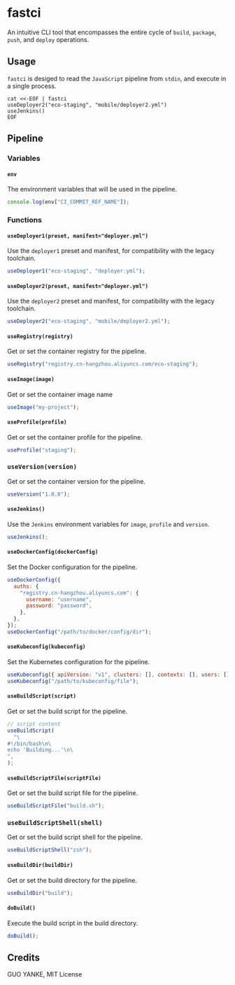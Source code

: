 # fastci

An intuitive CLI tool that encompasses the entire cycle of `build`, `package`, `push`, and `deploy` operations.

## Usage

`fastci` is desiged to read the `JavaScript` pipeline from `stdin`, and execute in a single process.

```shell
cat <<-EOF | fastci
useDeployer2("eco-staging", "mobile/deployer2.yml")
useJenkins()
EOF
```

## Pipeline

### Variables

#### `env`

The environment variables that will be used in the pipeline.

```javascript
console.log(env["CI_COMMIT_REF_NAME"]);
```

### Functions

#### `useDeployer1(preset, manifest="deployer.yml")`

Use the `deployer1` preset and manifest, for compatibility with the legacy toolchain.

```javascript
useDeployer1("eco-staging", "deployer.yml");
```

#### `useDeployer2(preset, manifest="deployer.yml")`

Use the `deployer2` preset and manifest, for compatibility with the legacy toolchain.

```javascript
useDeployer2("eco-staging", "mobile/deployer2.yml");
```

#### `useRegistry(registry)`

Get or set the container registry for the pipeline.

```javascript
useRegistry("registry.cn-hangzhou.aliyuncs.com/eco-staging");
```

#### `useImage(image)`

Get or set the container image name

```javascript
useImage("my-project");
```

#### `useProfile(profile)`

Get or set the container profile for the pipeline.

```javascript
useProfile("staging");
```

### `useVersion(version)`

Get or set the container version for the pipeline.

```javascript
useVersion("1.0.0");
```

#### `useJenkins()`

Use the `Jenkins` environment variables for `image`, `profile` and `version`.

```javascript
useJenkins();
```

#### `useDockerConfig(dockerConfig)`

Set the Docker configuration for the pipeline.

```javascript
useDockerConfig({
  auths: {
    "registry.cn-hangzhou.aliyuncs.com": {
      username: "username",
      password: "password",
    },
  },
});
useDockerConfig("/path/to/docker/config/dir");
```

#### `useKubeconfig(kubeconfig)`

Set the Kubernetes configuration for the pipeline.

```javascript
useKubeconfig({ apiVersion: "v1", clusters: [], contexts: [], users: [] });
useKubeconfig("/path/to/kubeconfig/file");
```

#### `useBuildScript(script)`

Get or set the build script for the pipeline.

```javascript
// script content
useBuildScript(
  "\
#!/bin/bash\n\
echo 'Building...'\n\
",
);
```

#### `useBuildScriptFile(scriptFile)`

Get or set the build script file for the pipeline.

```javascript
useBuildScriptFile("build.sh");
```

### `useBuildScriptShell(shell)`

Get or set the build script shell for the pipeline.

```javascript
useBuildScriptShell("zsh");
```

#### `useBuildDir(buildDir)`

Get or set the build directory for the pipeline.

```javascript
useBuildDir("build");
```

#### `doBuild()`

Execute the build script in the build directory.

```javascript
doBuild();
```

## Credits

GUO YANKE, MIT License
